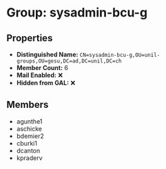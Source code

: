 # Group: sysadmin-bcu-g

## Properties

- **Distinguished Name:** `CN=sysadmin-bcu-g,OU=unil-groups,OU=gesu,DC=ad,DC=unil,DC=ch`
- **Member Count:** 6
- **Mail Enabled:** ❌
- **Hidden from GAL:** ❌

## Members

- agunthe1
- aschicke
- bdemier2
- cburki1
- dcanton
- kpraderv

